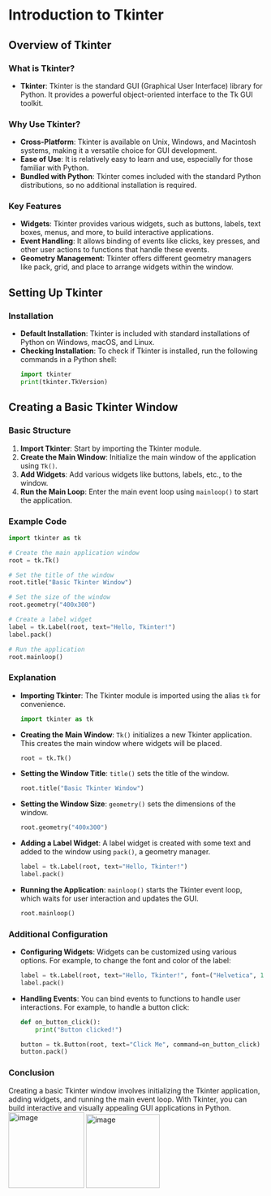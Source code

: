 # Introduction to Tkinter

## Overview of Tkinter

### What is Tkinter?
- **Tkinter**: Tkinter is the standard GUI (Graphical User Interface) library for Python. It provides a powerful object-oriented interface to the Tk GUI toolkit.

### Why Use Tkinter?
- **Cross-Platform**: Tkinter is available on Unix, Windows, and Macintosh systems, making it a versatile choice for GUI development.
- **Ease of Use**: It is relatively easy to learn and use, especially for those familiar with Python.
- **Bundled with Python**: Tkinter comes included with the standard Python distributions, so no additional installation is required.

### Key Features
- **Widgets**: Tkinter provides various widgets, such as buttons, labels, text boxes, menus, and more, to build interactive applications.
- **Event Handling**: It allows binding of events like clicks, key presses, and other user actions to functions that handle these events.
- **Geometry Management**: Tkinter offers different geometry managers like pack, grid, and place to arrange widgets within the window.

## Setting Up Tkinter

### Installation
- **Default Installation**: Tkinter is included with standard installations of Python on Windows, macOS, and Linux.
- **Checking Installation**: To check if Tkinter is installed, run the following commands in a Python shell:
  ```python
  import tkinter
  print(tkinter.TkVersion)
  ```
## Creating a Basic Tkinter Window

### Basic Structure
1. **Import Tkinter**: Start by importing the Tkinter module.
2. **Create the Main Window**: Initialize the main window of the application using `Tk()`.
3. **Add Widgets**: Add various widgets like buttons, labels, etc., to the window.
4. **Run the Main Loop**: Enter the main event loop using `mainloop()` to start the application.

### Example Code
```python
import tkinter as tk

# Create the main application window
root = tk.Tk()

# Set the title of the window
root.title("Basic Tkinter Window")

# Set the size of the window
root.geometry("400x300")

# Create a label widget
label = tk.Label(root, text="Hello, Tkinter!")
label.pack()

# Run the application
root.mainloop()
```

### Explanation
- **Importing Tkinter**: The Tkinter module is imported using the alias `tk` for convenience.
  ```python
  import tkinter as tk
  ```
- **Creating the Main Window**: `Tk()` initializes a new Tkinter application. This creates the main window where widgets will be placed.
  ```python
  root = tk.Tk()
  ```
- **Setting the Window Title**: `title()` sets the title of the window.
  ```python
  root.title("Basic Tkinter Window")
  ```
- **Setting the Window Size**: `geometry()` sets the dimensions of the window.
  ```python
  root.geometry("400x300")
  ```
- **Adding a Label Widget**: A label widget is created with some text and added to the window using `pack()`, a geometry manager.
  ```python
  label = tk.Label(root, text="Hello, Tkinter!")
  label.pack()
  ```
- **Running the Application**: `mainloop()` starts the Tkinter event loop, which waits for user interaction and updates the GUI.
  ```python
  root.mainloop()
  ```

### Additional Configuration
- **Configuring Widgets**: Widgets can be customized using various options. For example, to change the font and color of the label:
  ```python
  label = tk.Label(root, text="Hello, Tkinter!", font=("Helvetica", 16), fg="blue")
  label.pack()
  ```
- **Handling Events**: You can bind events to functions to handle user interactions. For example, to handle a button click:
  ```python
  def on_button_click():
      print("Button clicked!")

  button = tk.Button(root, text="Click Me", command=on_button_click)
  button.pack()
  ```

### Conclusion
Creating a basic Tkinter window involves initializing the Tkinter application, adding widgets, and running the main event loop. With Tkinter, you can build interactive and visually appealing GUI applications in Python.
<img width="149" alt="image" src="https://github.com/yashvisharma1204/Bootcamp/assets/137611141/fe3df0c3-dac4-4b7f-80aa-a5b501b49b61">
<img width="145" alt="image" src="https://github.com/yashvisharma1204/Bootcamp/assets/137611141/f1f403c5-ff67-4785-8d7a-a5b391159b6e">

